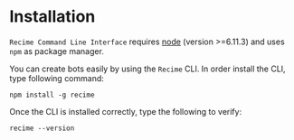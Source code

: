 # Installation

`Recime Command Line Interface` requires [node](https://nodejs.org/en/) (version >=6.11.3) and uses `npm` as package manager.

You can create bots easily by using the `Recime` CLI. In order install the CLI, type following command:

```
npm install -g recime
```

Once the CLI is installed correctly, type the following to verify:

```
recime --version
```

